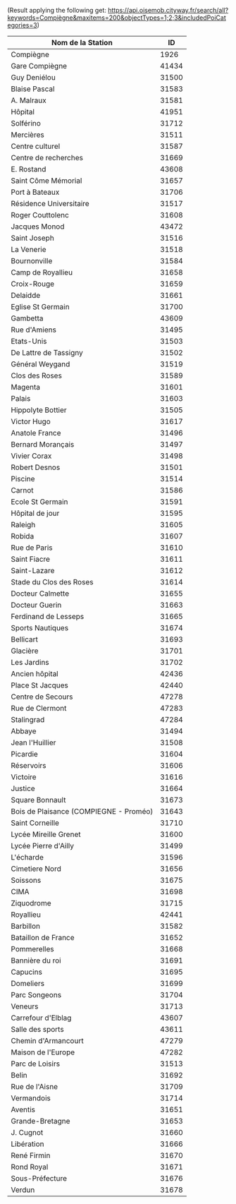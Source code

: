 (Result applying the following get: https://api.oisemob.cityway.fr/search/all?keywords=Compiègne&maxitems=200&objectTypes=1;2;3&includedPoiCategories=3)

| Nom de la Station            | ID     |
|------------------------------|--------|
| Compiègne                     | 1926   |
| Gare Compiègne                | 41434  |
| Guy Deniélou                  | 31500  |
| Blaise Pascal                 | 31583  |
| A. Malraux                    | 31581  |
| Hôpital                       | 41951  |
| Solférino                     | 31712  |
| Mercières                     | 31511  |
| Centre culturel               | 31587  |
| Centre de recherches          | 31669  |
| E. Rostand                    | 43608  |
| Saint Côme Mémorial           | 31657  |
| Port à Bateaux                | 31706  |
| Résidence Universitaire       | 31517  |
| Roger Couttolenc              | 31608  |
| Jacques Monod                 | 43472  |
| Saint Joseph                  | 31516  |
| La Venerie                    | 31518  |
| Bournonville                  | 31584  |
| Camp de Royallieu             | 31658  |
| Croix-Rouge                   | 31659  |
| Delaidde                      | 31661  |
| Eglise St Germain             | 31700  |
| Gambetta                      | 43609  |
| Rue d'Amiens                  | 31495  |
| Etats-Unis                    | 31503  |
| De Lattre de Tassigny        | 31502  |
| Général Weygand               | 31519  |
| Clos des Roses                | 31589  |
| Magenta                       | 31601  |
| Palais                        | 31603  |
| Hippolyte Bottier             | 31505  |
| Victor Hugo                   | 31617  |
| Anatole France                | 31496  |
| Bernard Morançais             | 31497  |
| Vivier Corax                  | 31498  |
| Robert Desnos                 | 31501  |
| Piscine                       | 31514  |
| Carnot                        | 31586  |
| Ecole St Germain              | 31591  |
| Hôpital de jour               | 31595  |
| Raleigh                       | 31605  |
| Robida                        | 31607  |
| Rue de Paris                  | 31610  |
| Saint Fiacre                  | 31611  |
| Saint-Lazare                  | 31612  |
| Stade du Clos des Roses       | 31614  |
| Docteur Calmette              | 31655  |
| Docteur Guerin                | 31663  |
| Ferdinand de Lesseps          | 31665  |
| Sports Nautiques              | 31674  |
| Bellicart                     | 31693  |
| Glacière                      | 31701  |
| Les Jardins                   | 31702  |
| Ancien hôpital                | 42436  |
| Place St Jacques              | 42440  |
| Centre de Secours             | 47278  |
| Rue de Clermont               | 47283  |
| Stalingrad                    | 47284  |
| Abbaye                        | 31494  |
| Jean l'Huillier               | 31508  |
| Picardie                      | 31604  |
| Réservoirs                    | 31606  |
| Victoire                      | 31616  |
| Justice                       | 31664  |
| Square Bonnault               | 31673  |
| Bois de Plaisance (COMPIEGNE - Proméo) | 31643  |
| Saint Corneille               | 31710  |
| Lycée Mireille Grenet         | 31600  |
| Lycée Pierre d'Ailly          | 31499  |
| L'écharde                     | 31596  |
| Cimetiere Nord                | 31656  |
| Soissons                      | 31675  |
| CIMA                          | 31698  |
| Ziquodrome                    | 31715  |
| Royallieu                     | 42441  |
| Barbillon                     | 31582  |
| Bataillon de France           | 31652  |
| Pommerelles                   | 31668  |
| Bannière du roi               | 31691  |
| Capucins                      | 31695  |
| Domeliers                     | 31699  |
| Parc Songeons                 | 31704  |
| Veneurs                       | 31713  |
| Carrefour d'Elblag            | 43607  |
| Salle des sports              | 43611  |
| Chemin d'Armancourt           | 47279  |
| Maison de l'Europe            | 47282  |
| Parc de Loisirs               | 31513  |
| Belin                         | 31692  |
| Rue de l'Aisne                | 31709  |
| Vermandois                    | 31714  |
| Aventis                       | 31651  |
| Grande-Bretagne               | 31653  |
| J. Cugnot                     | 31660  |
| Libération                    | 31666  |
| René Firmin                   | 31670  |
| Rond Royal                    | 31671  |
| Sous-Préfecture               | 31676  |
| Verdun                        | 31678  |

